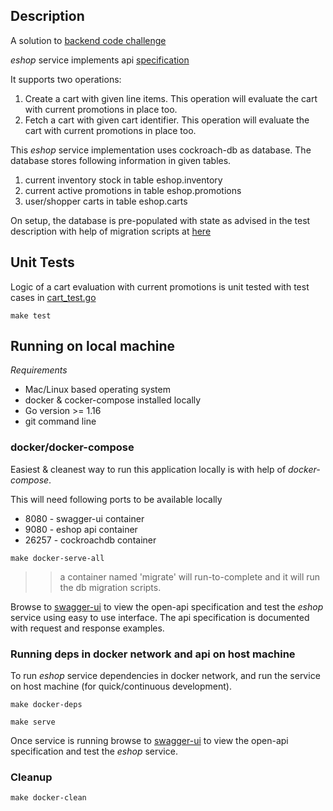 ## Description

A solution to [backend code challenge](./docs/backend_code_challenge.pdf)

*eshop* service implements api [specification](./api/openapi.yaml)

It supports two operations:
1. Create a cart with given line items. This operation will evaluate the cart with current promotions in place too.
2. Fetch a cart with given cart identifier. This operation will evaluate the cart with current promotions in place too.  


This *eshop* service implementation uses cockroach-db as database. The database stores following information in given tables.
1. current inventory stock in table eshop.inventory
2. current active promotions in table eshop.promotions
3. user/shopper carts in table eshop.carts

On setup, the database is pre-populated with state as advised in the test description with help of migration scripts at [here](./scripts/db/migrations)

## Unit Tests

Logic of a cart evaluation with current promotions is unit tested with test cases in [cart_test.go](./internal/eshop/cart_test.go)

```
make test
```

## Running on local machine

*Requirements*
* Mac/Linux based operating system
* docker & cocker-compose installed locally
* Go version >= 1.16
* git command line

### docker/docker-compose
Easiest & cleanest way to run this application locally is with help of *docker-compose*.

This will need following ports to be available locally
* 8080  - swagger-ui container
* 9080  - eshop api container
* 26257 - cockroachdb container

```
make docker-serve-all
```

>> a container named 'migrate' will run-to-complete and it will run the db migration scripts.

Browse to [swagger-ui](http://localhost:8080) to view the open-api specification and test the *eshop* service using easy to use interface. The api specification is documented with request and response examples.


### Running deps in docker network and api on host machine

To run *eshop* service dependencies in docker network, and run the service on host machine (for quick/continuous development).

```
make docker-deps

make serve
```

Once service is running browse to [swagger-ui](http://localhost:8080) to view the open-api specification and test the *eshop* service.

### Cleanup

```
make docker-clean
``` 





